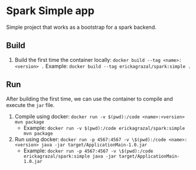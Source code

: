 # Spark Simple app

Simple project that works as a bootstrap for a spark backend.

## Build

1. Build the first time the container locally: `docker build --tag <name>:<version> .`
   Example: `docker build --tag erickagrazal/spark:simple .`

## Run

After building the first time, we can use the container to compile and execute the `jar` file.

1. Compile using docker: `docker run -v $(pwd):/code <name>:<version> mvn package`
   - Example: `docker run -v $(pwd):/code erickagrazal/spark:simple mvn package`
2. Run using docker: `docker run -p 4567:4567 -v \$(pwd):/code <name>:<version> java -jar target/ApplicationMain-1.0.jar`
   - Example: `docker run -p 4567:4567 -v \$(pwd):/code erickagrazal/spark:simple java -jar target/ApplicationMain-1.0.jar`
